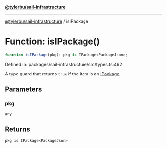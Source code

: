 [**@tylerbu/sail-infrastructure**](../README.md)

***

[@tylerbu/sail-infrastructure](../README.md) / isIPackage

# Function: isIPackage()

```ts
function isIPackage(pkg): pkg is IPackage<PackageJson>;
```

Defined in: packages/sail-infrastructure/src/types.ts:462

A type guard that returns `true` if the item is an [IPackage](../interfaces/IPackage.md).

## Parameters

### pkg

`any`

## Returns

`pkg is IPackage<PackageJson>`
